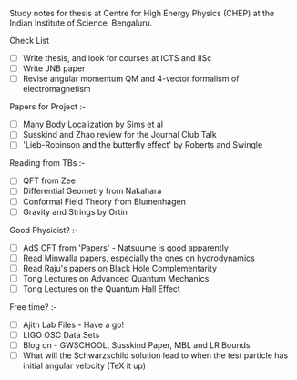 Study notes for thesis at Centre for High Energy Physics (CHEP) at the Indian Institute of Science, Bengaluru.

Check List

- [ ] Write thesis, and look for courses at ICTS and IISc
- [ ] Write JNB paper
- [ ] Revise angular momentum QM and 4-vector formalism of electromagnetism

Papers for Project :-

- [ ] Many Body Localization by Sims et al
- [ ] Susskind and Zhao review for the Journal Club Talk
- [ ] 'Lieb-Robinson and the butterfly effect' by Roberts and Swingle

Reading from TBs :-

- [ ] QFT from Zee
- [ ] Differential Geometry from Nakahara
- [ ] Conformal Field Theory from Blumenhagen
- [ ] Gravity and Strings by Ortin

Good Physicist? :-

- [ ] AdS CFT from 'Papers' - Natsuume is good apparently
- [ ] Read Minwalla papers, especially the ones on hydrodynamics
- [ ] Read Raju's papers on Black Hole Complementarity
- [ ] Tong Lectures on Advanced Quantum Mechanics
- [ ] Tong Lectures on the Quantum Hall Effect

Free time? :-
- [ ] Ajith Lab Files - Have a go!
- [ ] LIGO OSC Data Sets
- [ ] Blog on - GWSCHOOL, Susskind Paper, MBL and LR Bounds
- [ ] What will the Schwarzschild solution lead to when the test particle has initial angular velocity (TeX it up) 